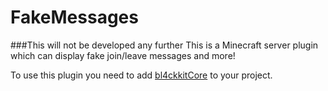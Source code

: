 # FakeMessages
###This will not be developed any further
This is a Minecraft server plugin which can display fake join/leave messages and more!

To use this plugin you need to add [bl4ckkitCore](https://github.com/bl4ckscor3/bl4ckkitCore) to your project.
